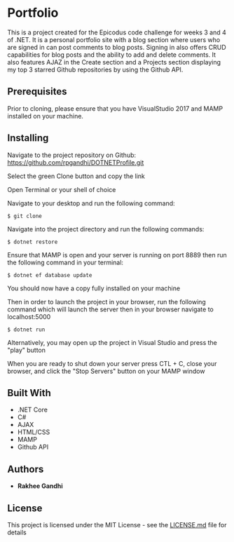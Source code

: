 # Portfolio

This is a project created for the Epicodus code challenge for weeks 3 and 4 of .NET. It is a personal portfolio site with a blog section where users who are signed in can post comments to blog posts. Signing in also offers CRUD capabilities for blog posts and the ability to add and delete comments. It also features AJAZ in the Create section and a Projects section displaying my top 3 starred Github repositories by using the Github API.

## Prerequisites

Prior to cloning, please ensure that you have VisualStudio 2017 and MAMP installed on your machine.


## Installing

Navigate to the project repository on Github: https://github.com/rpgandhi/DOTNETProfile.git

Select the green Clone button and copy the link

Open Terminal or your shell of choice

Navigate to your desktop and run the following command:
```
$ git clone
```
Navigate into the project directory and run the following commands:
```
$ dotnet restore
```
Ensure that MAMP is open and your server is running on port 8889 then run the following command in your terminal:
```
$ dotnet ef database update
```

You should now have a copy fully installed on your machine

Then in order to launch the project in your browser, run the following command which will launch the server then in your browser navigate to localhost:5000
```
$ dotnet run
```
Alternatively, you may open up the project in Visual Studio and press the "play" button

When you are ready to shut down your server press CTL + C, close your browser, and click the "Stop Servers" button on your MAMP window


## Built With

* .NET Core
* C#
* AJAX
* HTML/CSS
* MAMP
* Github API

## Authors

* **Rakhee Gandhi**

## License

This project is licensed under the MIT License - see the [LICENSE.md](LICENSE.md) file for details
